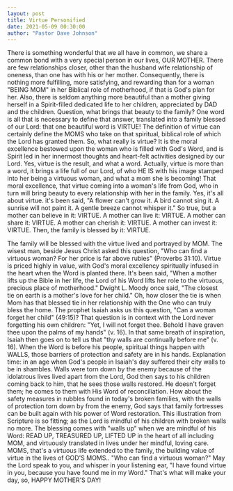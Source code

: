 ```yaml
---
layout: post
title: Virtue Personified
date: 2021-05-09 00:30:00
author: "Pastor Dave Johnson"
---
```


There is something wonderful that we all have in common, we share a common bond with a very special person in our lives, OUR MOTHER.  There are few relationships closer, other than the husband wife relationship of oneness, than one has with his or her mother.  Consequently, there is nothing more fulfilling, more satisfying, and rewarding than for a woman "BEING MOM" in her Biblical role of motherhood, if that is God's plan for her.  Also, there is seldom anything more beautiful than a mother giving herself in a Spirit-filled dedicated life to her children, appreciated by DAD and the children.  Question, what brings that beauty to the family?  One word is all that is necessary to define that answer, translated into a family blessed of our Lord: that one beautiful word is VIRTUE!  The definition of virtue can certainly define the MOMS who take on that spiritual, biblical role of which the Lord has granted them.  So, what really is virtue?  It is the moral excellence bestowed upon the woman who is filled with God's Word, and is Spirit led in her innermost thoughts and heart-felt activities designed by our Lord.  Yes, virtue is the result, and what a word.  Actually, virtue is more than a word, it brings a life full of our Lord, of who HE IS with his image stamped into her being a virtuous woman, and what a mom she is becoming!  That moral excellence, that virtue coming into a woman's life from God, who in turn will bring beauty to every relationship with her in the family.  Yes, it's all about virtue. it's been said, "A flower can't grow it.  A bird cannot sing it.  A sunrise will not paint it.  A gentle breeze cannot whisper it."  So true, but a mother can believe in it: VIRTUE.   A mother can live it: VIRTUE.  A mother can share it: VIRTUE​. A mother can cherish it: VIRTUE.  A mother can invest it: VIRTUE. Then, the family is blessed by it: VIRTUE.

The family will be blessed with the virtue lived and portrayed by MOM. The wisest man, beside Jesus Christ asked this question, "Who can find a virtuous woman?  For her price is far above rubies" (Proverbs 31:10).  Virtue is priced highly in value, with God's moral excellency spiritually infused in the heart when the Word is planted there.   It's been said, "When a mother lifts up the Bible in her life, the Lord of his Word lifts her​ role to the virtuous, precious place of motherhood."  Dwight L. Moody once said, "The closest tie on earth is a mother's love for her child."  Oh, how closer the tie is when Mom has that blessed tie in her relationship with the One who can truly bless the home.  The prophet Isaiah asks us this question, "Can a woman forget her child" (49:15)?  That question is in context with the Lord never forgetting his own children: "Yet, I will not forget thee. Behold I have graven thee upon the palms of my hands" (v. 16).  In that same breath of inspiration, Isaiah then goes on to tell us that "thy walls are continually before me" (v. 16).   When the Word is before his people, spiritual things happen with WALLS, those barriers of protection and safety are in his hands.   Explanation time: in an age when God's people in Isaiah's day suffered their city walls to be in shambles.  Walls were torn down by the enemy because of the idolatrous lives lived apart from the Lord,  God then says to his children coming back to him, that he sees those walls restored. He doesn't forget them; he comes to them with His Word of reconciliation.  How about the safety measures in rubbles found in today's broken families, with the walls of protection torn down by from the enemy, God says that family fortresses can be built again with his power of Word restoration.  This illustration from Scripture is so fitting; as the Lord is mindful of his children with broken walls no more.  The blessing comes with "walls up" when we are mindful of his Word: READ UP, TREASURED UP, LIFTED UP in the heart of all including MOM, and virtuously translated in lives under her mindful, loving care.  MOMS, that's a virtuous life extended to the family, the building value of virtue in the lives of GOD'S MOMS.. "Who can find a virtuous woman?"  May the Lord speak to you, and whisper in your listening ear, "I have found virtue in you, because you have found me in my Word."  That's what will make your day, so, HAPPY MOTHER'S DAY!